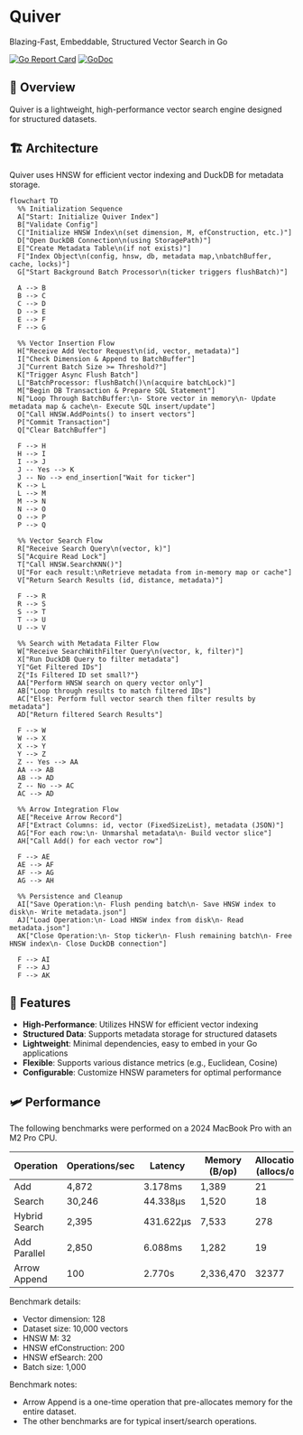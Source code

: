 # Quiver

Blazing-Fast, Embeddable, Structured Vector Search in Go

[![Go Report Card](https://goreportcard.com/badge/github.com/TFMV/quiver)](https://goreportcard.com/report/github.com/TFMV/quiver)
[![GoDoc](https://pkg.go.dev/badge/github.com/TFMV/quiver)](https://pkg.go.dev/github.com/TFMV/quiver)

## 🚀 Overview

Quiver is a lightweight, high-performance vector search engine designed for structured datasets.

## 🏗 Architecture

Quiver uses HNSW for efficient vector indexing and DuckDB for metadata storage.

```mermaid
flowchart TD
  %% Initialization Sequence
  A["Start: Initialize Quiver Index"]
  B["Validate Config"]
  C["Initialize HNSW Index\n(set dimension, M, efConstruction, etc.)"]
  D["Open DuckDB Connection\n(using StoragePath)"]
  E["Create Metadata Table\n(if not exists)"]
  F["Index Object\n(config, hnsw, db, metadata map,\nbatchBuffer, cache, locks)"]
  G["Start Background Batch Processor\n(ticker triggers flushBatch)"]

  A --> B
  B --> C
  C --> D
  D --> E
  E --> F
  F --> G

  %% Vector Insertion Flow
  H["Receive Add Vector Request\n(id, vector, metadata)"]
  I["Check Dimension & Append to BatchBuffer"]
  J["Current Batch Size >= Threshold?"]
  K["Trigger Async Flush Batch"]
  L["BatchProcessor: flushBatch()\n(acquire batchLock)"]
  M["Begin DB Transaction & Prepare SQL Statement"]
  N["Loop Through BatchBuffer:\n- Store vector in memory\n- Update metadata map & cache\n- Execute SQL insert/update"]
  O["Call HNSW.AddPoints() to insert vectors"]
  P["Commit Transaction"]
  Q["Clear BatchBuffer"]

  F --> H
  H --> I
  I --> J
  J -- Yes --> K
  J -- No --> end_insertion["Wait for ticker"]
  K --> L
  L --> M
  M --> N
  N --> O
  O --> P
  P --> Q

  %% Vector Search Flow
  R["Receive Search Query\n(vector, k)"]
  S["Acquire Read Lock"]
  T["Call HNSW.SearchKNN()"]
  U["For each result:\nRetrieve metadata from in-memory map or cache"]
  V["Return Search Results (id, distance, metadata)"]

  F --> R
  R --> S
  S --> T
  T --> U
  U --> V

  %% Search with Metadata Filter Flow
  W["Receive SearchWithFilter Query\n(vector, k, filter)"]
  X["Run DuckDB Query to filter metadata"]
  Y["Get Filtered IDs"]
  Z{"Is Filtered ID set small?"}
  AA["Perform HNSW search on query vector only"]
  AB["Loop through results to match filtered IDs"]
  AC["Else: Perform full vector search then filter results by metadata"]
  AD["Return filtered Search Results"]

  F --> W
  W --> X
  X --> Y
  Y --> Z
  Z -- Yes --> AA
  AA --> AB
  AB --> AD
  Z -- No --> AC
  AC --> AD

  %% Arrow Integration Flow
  AE["Receive Arrow Record"]
  AF["Extract Columns: id, vector (FixedSizeList), metadata (JSON)"]
  AG["For each row:\n- Unmarshal metadata\n- Build vector slice"]
  AH["Call Add() for each vector row"]

  F --> AE
  AE --> AF
  AF --> AG
  AG --> AH

  %% Persistence and Cleanup
  AI["Save Operation:\n- Flush pending batch\n- Save HNSW index to disk\n- Write metadata.json"]
  AJ["Load Operation:\n- Load HNSW index from disk\n- Read metadata.json"]
  AK["Close Operation:\n- Stop ticker\n- Flush remaining batch\n- Free HNSW index\n- Close DuckDB connection"]

  F --> AI
  F --> AJ
  F --> AK
```

## 🌟 Features

- **High-Performance**: Utilizes HNSW for efficient vector indexing
- **Structured Data**: Supports metadata storage for structured datasets
- **Lightweight**: Minimal dependencies, easy to embed in your Go applications
- **Flexible**: Supports various distance metrics (e.g., Euclidean, Cosine)
- **Configurable**: Customize HNSW parameters for optimal performance

## :small_airplane: Performance

The following benchmarks were performed on a 2024 MacBook Pro with an M2 Pro CPU.

| Operation | Operations/sec | Latency | Memory (B/op) | Allocations (allocs/op) |
|-----------|---------------|--------------|---------------|------------------------|
| Add | 4,872 | 3.178ms | 1,389 | 21 |
| Search | 30,246 | 44.338µs | 1,520 | 18 |
| Hybrid Search | 2,395 | 431.622µs | 7,533 | 278 |
| Add Parallel | 2,850 | 6.088ms | 1,282 | 19 |
| Arrow Append | 100 | 2.770s | 2,336,470 | 32377 |

Benchmark details:

- Vector dimension: 128
- Dataset size: 10,000 vectors
- HNSW M: 32
- HNSW efConstruction: 200
- HNSW efSearch: 200
- Batch size: 1,000

Benchmark notes:

- Arrow Append is a one-time operation that pre-allocates memory for the entire dataset.
- The other benchmarks are for typical insert/search operations.
